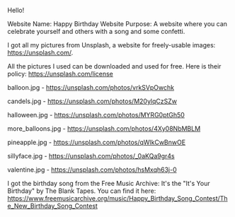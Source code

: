 Hello! 

Website Name: Happy Birthday Website
Purpose: A website where you can celebrate yourself and others with a song and some confetti. 

I got all my pictures from Unsplash, a website for freely-usable images: 
https://unsplash.com/. 

All the pictures I used can be downloaded and used for free. 
Here is their policy: https://unsplash.com/license


balloon.jpg - https://unsplash.com/photos/vrkSVpOwchk

candels.jpg - https://unsplash.com/photos/M20ylqCzSZw

halloween.jpg - https://unsplash.com/photos/MYRG0ptGh50

more_balloons.jpg - https://unsplash.com/photos/4Xy08NbMBLM

pineapple.jpg - https://unsplash.com/photos/qWlkCwBnwOE

sillyface.jpg - https://unsplash.com/photos/_0aKQa9gr4s

valentine.jpg - https://unsplash.com/photos/hsMxqh63j-0

I got the birthday song from the Free Music Archive: 
It's the "It's Your Birthday" by The Blank Tapes. 
You can find it here: https://www.freemusicarchive.org/music/Happy_Birthday_Song_Contest/The_New_Birthday_Song_Contest



